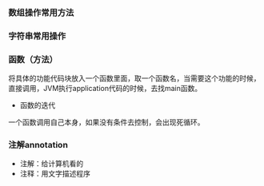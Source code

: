 ### 数组操作常用方法

### 字符串常用操作

### 函数（方法）

将具体的功能代码块放入一个函数里面，取一个函数名，当需要这个功能的时候，直接调用，JVM执行application代码的时候，去找main函数。

- 函数的迭代

一个函数调用自己本身，如果没有条件去控制，会出现死循环。

### 注解annotation

* 注解：给计算机看的
* 注释：用文字描述程序